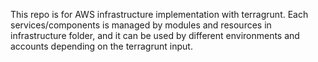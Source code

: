 This repo is for AWS infrastructure implementation with terragrunt. Each services/components is managed by modules and resources in infrastructure folder, and it can be used by different environments and accounts depending on the terragrunt input. 

